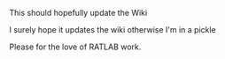 This should hopefully update the Wiki

I surely hope it updates the wiki otherwise I'm in a pickle

Please for the love of RATLAB work.